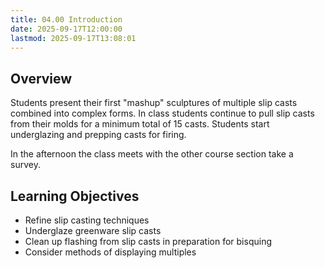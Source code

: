 ```yaml
---
title: 04.00 Introduction
date: 2025-09-17T12:00:00
lastmod: 2025-09-17T13:08:01
---
```


## Overview

Students present their first "mashup" sculptures of multiple slip casts combined into complex forms. In class students continue to pull slip casts from their molds for a minimum total of 15 casts. Students start underglazing and prepping casts for firing.

In the afternoon the class meets with the other course section take a survey.

## Learning Objectives

- Refine slip casting techniques
- Underglaze greenware slip casts
- Clean up flashing from slip casts in preparation for bisquing
- Consider methods of displaying multiples
